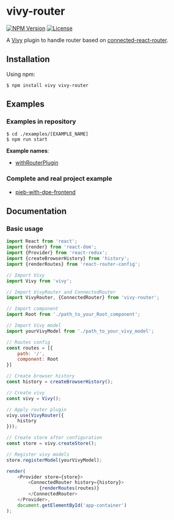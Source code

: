 [npm-image]: https://img.shields.io/npm/v/vivy-router.svg?style=flat-square

[npm-url]: https://npmjs.org/package/vivy-router

[license-image]: https://img.shields.io/npm/l/vivy-router.svg?style=flat-square

[vivy-url]: https://github.com/fatalxiao/vivy

[connected-react-router-url]: https://github.com/supasate/connected-react-router

[with-router-plugin-example-url]: https://github.com/fatalxiao/vivy-router/tree/main/examples/withRouterPlugin

[pieb-with-dpe-frontend-url]: https://github.com/fatalxiao/pieb-with-dpe-frontend

# vivy-router

[![NPM Version][npm-image]][npm-url]
[![License][license-image]][npm-url]

A [Vivy][vivy-url] plugin to handle router based on [connected-react-router][connected-react-router-url].

## Installation

Using npm:

```shell
$ npm install vivy vivy-router
```

## Examples

### Examples in repository

```shell
$ cd ./examples/[EXAMPLE_NAME]
$ npm run start
```

**Example names**:

* [withRouterPlugin][with-router-plugin-example-url]

### Complete and real project example

* [pieb-with-dpe-frontend][pieb-with-dpe-frontend-url]

## Documentation

### Basic usage

```js
import React from 'react';
import {render} from 'react-dom';
import {Provider} from 'react-redux';
import {createBrowserHistory} from 'history';
import {renderRoutes} from 'react-router-config';

// Import Vivy
import Vivy from 'vivy';

// Import VivyRouter and ConnectedRouter
import VivyRouter, {ConnectedRouter} from 'vivy-router';

// Import component
import Root from './path_to_your_Root_component';

// Import Vivy model
import yourVivyModel from './path_to_your_vivy_model';

// Routes config
const routes = [{
    path: '/',
    component: Root
}]

// Create browser history
const history = createBrowserHistory();

// Create vivy
const vivy = Vivy();

// Apply router plugin
vivy.use(VivyRouter({
    history
}));

// Create store after configuration
const store = vivy.createStore();

// Register vivy models
store.registerModel(yourVivyModel);

render(
    <Provider store={store}>
        <ConnectedRouter history={history}>
            {renderRoutes(routes)}
        </ConnectedRouter>
    </Provider>,
    document.getElementById('app-container')
);
```
